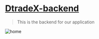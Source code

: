 # [DtradeX-backend](https://dtradex-omer2809.vercel.app/)
>This is the backend for our  application

<img src="https://dtradex-omer2809.vercel.app/" alt="home"/>
